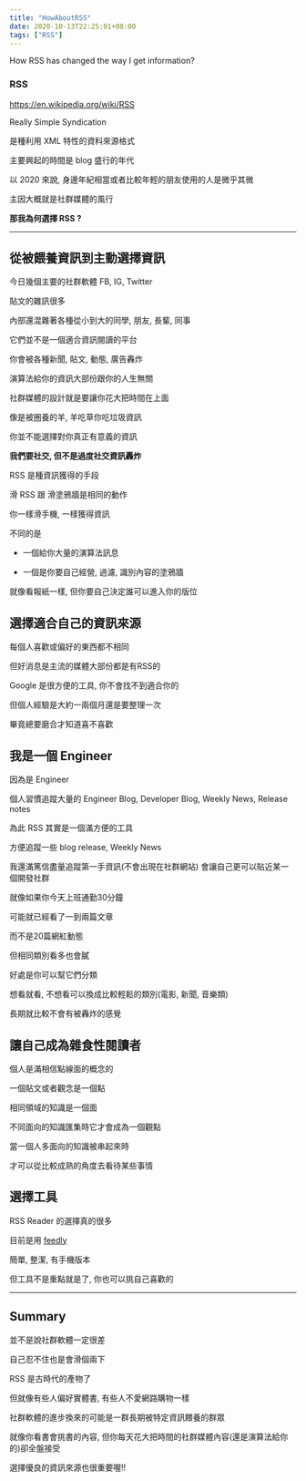 ```yaml
---
title: "HowAboutRSS"
date: 2020-10-13T22:25:01+08:00
tags: ["RSS"]
---
```


How RSS has changed the way I get information?

<!--more-->

### RSS

https://en.wikipedia.org/wiki/RSS

Really Simple Syndication

是種利用 XML 特性的資料來源格式

主要興起的時間是 blog 盛行的年代

以 2020 來說, 身邊年紀相當或者比較年輕的朋友使用的人是微乎其微

主因大概就是社群媒體的風行

**那我為何選擇 RSS ?**

---

## 從被餵養資訊到主動選擇資訊

今日幾個主要的社群軟體 FB, IG, Twitter

貼文的雜訊很多

內部還混雜著各種從小到大的同學, 朋友, 長輩, 同事

它們並不是一個適合資訊閱讀的平台

你會被各種新聞, 貼文, 動態, 廣告轟炸

演算法給你的資訊大部份跟你的人生無關

社群媒體的設計就是要讓你花大把時間在上面

像是被圈養的羊, 羊吃草你吃垃圾資訊

你並不能選擇對你真正有意義的資訊

**我們要社交, 但不是過度社交資訊轟炸**

RSS 是種資訊獲得的手段

滑 RSS 跟 滑塗鴉牆是相同的動作

你一樣滑手機, 一樣獲得資訊

不同的是

* 一個給你大量的演算法訊息

* 一個是你要自己經營, 過濾, 識別內容的塗鴉牆

就像看報紙一樣, 但你要自己決定誰可以進入你的版位

## 選擇適合自己的資訊來源

每個人喜歡或偏好的東西都不相同

但好消息是主流的媒體大部份都是有RSS的

Google 是很方便的工具, 你不會找不到適合你的

但個人經驗是大約一兩個月還是要整理一次

畢竟總要磨合才知道喜不喜歡

## 我是一個 Engineer

因為是 Engineer

個人習慣追蹤大量的 Engineer Blog, Developer Blog, Weekly News, Release notes

為此 RSS 其實是一個滿方便的工具

方便追蹤一些 blog release, Weekly News

我還滿篤信盡量追蹤第一手資訊(不會出現在社群網站) 會讓自己更可以貼近某一個開發社群

就像如果你今天上班通勤30分鐘

可能就已經看了一到兩篇文章

而不是20篇網紅動態

但相同類別看多也會膩

好處是你可以幫它們分類

想看就看, 不想看可以換成比較輕鬆的類別(電影, 新聞, 音樂類)

長期就比較不會有被轟炸的感覺

## 讓自己成為雜食性閱讀者

個人是滿相信點線面的概念的

一個貼文或者觀念是一個點

相同領域的知識是一個面

不同面向的知識匯集時它才會成為一個觀點

當一個人多面向的知識被串起來時

才可以從比較成熟的角度去看待某些事情


## 選擇工具

RSS Reader 的選擇真的很多

目前是用 [feedly](https://feedly.com)

簡單, 整潔, 有手機版本

但工具不是重點就是了, 你也可以挑自己喜歡的

---

## Summary

並不是說社群軟體一定很差

自己忍不住也是會滑個兩下

RSS 是古時代的產物了

但就像有些人偏好實體書, 有些人不愛網路購物一樣

社群軟體的進步換來的可能是一群長期被特定資訊餵養的群眾

就像你看書會挑書的內容, 但你每天花大把時間的社群媒體內容(還是演算法給你的)卻全盤接受

選擇優良的資訊來源也很重要喔!!
